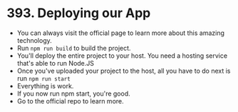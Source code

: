 # 393. Deploying our App
- You can always visit the official page to learn more about this amazing technology.
- Run `npm run build` to build the project. 
- You'll deploy the entire project to your host. You need a hosting service that's able to run Node.JS
- Once you've uploaded your project to the host, all you have to do next is run `npm run start`
- Everything is work.
- If you now run npm start, you're good.
- Go to the official repo to learn more. 